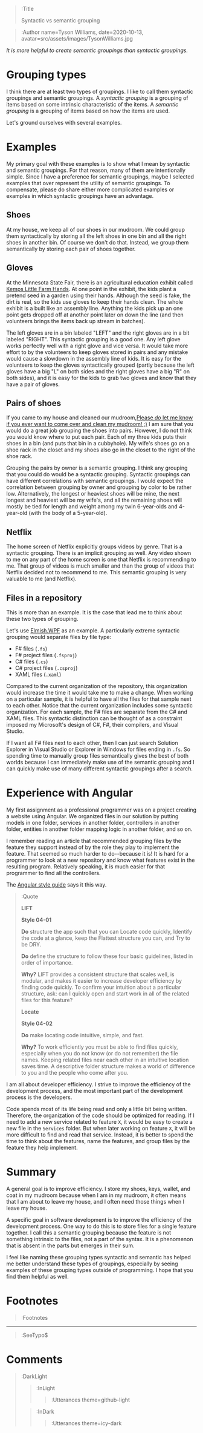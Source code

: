 > :Title
>
> Syntactic vs semantic grouping

> :Author name=Tyson Williams,
>         date=2020-10-13,
>         avatar=src/assets/images/TysonWilliams.jpg

_It is more helpful to create semantic groupings than syntactic groupings._

# Grouping types

I think there are at least two types of groupings.  I like to call them syntactic groupings and semantic groupings.  A _syntactic grouping_ is a grouping of items based on some intrinsic characteristic of the items.  A _semantic grouping_ is a grouping of items based on how the items are used.

Let's ground ourselves with several examples.

# Examples

My primary goal with these examples is to show what I mean by syntactic and semantic groupings.  For that reason, many of them are intentionally simple.  Since I have a preference for semantic groupings, maybe I selected examples that over represent the utility of semantic groupings.  To compensate, please do share either more complicated examples or examples in which syntactic groupings have an advantage.

## Shoes

At my house, we keep all of our shoes in our mudroom.  We could group them syntactically by storing all the left shoes in one bin and all the right shoes in another bin.  Of course we don't do that.  Instead, we group them semantically by storing each pair of shoes together.

## Gloves

At the Minnesota State Fair, there is an agricultural education exhibit called [Kemps Little Farm Hands](https://www.mnstatefair.org/location/little-farm-hands/).  At one point in the exhibit, the kids plant a pretend seed in a garden using their hands.  Although the seed is fake, the dirt is real, so the kids use gloves to keep their hands clean.  The whole exhibit is a built like an assembly line.  Anything the kids pick up an one point gets dropped off at another point later on down the line (and then volunteers brings the items back up stream in batches).

The left gloves are in a bin labeled "LEFT" and the right gloves are in a bit labeled "RIGHT".  This syntactic grouping is a good one.  Any left glove works perfectly well with a right glove and vice versa.  It would take more effort to by the volunteers to keep gloves stored in pairs and any mistake would cause a slowdown in the assembly line of kids.  It is easy for the volunteers to keep the gloves syntactically grouped (partly because the left gloves have a big "L" on both sides and the right gloves have a big "R" on both sides), and it is easy for the kids to grab two gloves and know that they have a pair of gloves.

## Pairs of shoes

If you came to my house and cleaned our mudroom,[Please _do_ let me know if you ever want to come over and clean my mudroom! ;)](:Footnote) I am sure that you would do a great job grouping the shoes into pairs.  However, I do not think you would know where to put each pair.  Each of my three kids puts their shoes in a bin (and puts that bin in a cubbyhole).  My wife's shoes go on a shoe rack in the closet and my shoes also go in the closet to the right of the shoe rack.

Grouping the pairs by owner is a semantic grouping.  I think any grouping that you could do would be a syntactic grouping.  Syntactic groupings can have different correlations with semantic groupings.  I would expect the correlation between grouping by owner and grouping by color to be rather low.  Alternatively, the longest or heaviest shoes will be mine, the next longest and heaviest will be my wife's, and all the remaining shoes will mostly be tied for length and weight among my twin 6-year-olds and 4-year-old (with the body of a 5-year-old).

## Netflix

The home screen of Netflix explicitly groups videos by genre.  That is a syntactic grouping.  There is an implicit grouping as well.  Any video shown to me on any part of the home screen is one that Netflix is recommending to me.  That group of videos is much smaller and than the group of videos that Netflix decided not to recommend to me.  This semantic grouping is very valuable to me (and Netflix).

## Files in a repository

This is more than an example.  It is the case that lead me to think about these two types of grouping.

Let's use [Elmish.WPF](https://github.com/elmish/Elmish.WPF) as an example.  A particularly extreme syntactic grouping would separate files by file type:
- F# files (`.fs`)
- F# project files (`.fsproj`)
- C# files (`.cs`)
- C# project files (`.csproj`)
- XAML files (`.xaml`)

Compared to the current organization of the repository, this organization would increase the time it would take me to make a change.  When working on a particular sample, it is helpful to have all the files for that sample next to each other.  Notice that the current organization includes some syntactic organization.  For each sample, the F# files are separate from the C# and XAML files.  This syntactic distinction can be thought of as a constraint imposed my Microsoft's design of C#, F#, their compilers, and Visual Studio.

If I want all F# files next to each other, then I can just search Solution Explorer in Visual Studio or Explorer in Windows for files ending in `.fs`.  So spending time to manually group files semantically gives the best of both worlds because I can immediately make use of the semantic grouping and I can quickly make use of many different syntactic groupings after a search.

# Experience with Angular

My first assignment as a professional programmer was on a project creating a website using Angular.  We organized files in our solution by putting models in one folder, services in another folder, controllers in another folder, entities in another folder mapping logic in another folder, and so on.

I remember reading an article that recommended grouping files by the feature they support instead of by the role they play to implement the feature.  That seemed so much harder to do--because it is!  It is hard for a programmer to look at a new repository and know what features exist in the resulting program.  Relatively speaking, it is much easier for that programmer to find all the controllers.

The [Angular style guide](https://angular.io/guide/styleguide#lift) says it this way.

> :Quote
>
> **LIFT**
>
> **Style 04-01**
>
> **Do** structure the app such that you can Locate code quickly, Identify the code at a glance, keep the Flattest structure you can, and Try to be DRY.
>
> **Do** define the structure to follow these four basic guidelines, listed in order of importance.
>
> **Why?** LIFT provides a consistent structure that scales well, is modular, and makes it easier to increase developer efficiency by finding code quickly. To confirm your intuition about a particular structure, ask: can I quickly open and start work in all of the related files for this feature?
> 
> **Locate**
>
> **Style 04-02**
>
> **Do** make locating code intuitive, simple, and fast.
>
> **Why?** To work efficiently you must be able to find files quickly, especially when you do not know (or do not remember) the file names. Keeping related files near each other in an intuitive location saves time. A descriptive folder structure makes a world of difference to you and the people who come after you.

I am all about developer efficiency.  I strive to improve the efficiency of the development process, and the most important part of the development process is the developers.

Code spends most of its life being read and only a little bit being written.  Therefore, the organization of the code should be optimized for reading.  If I need to add a new service related to feature `X`, it would be easy to create a new file in the `Services` folder.  But when later working on feature `X`, it will be more difficult to find and read that service.  Instead, it is better to spend the time to think about the features, name the features, and group files by the feature they help implement.

# Summary

A general goal is to improve efficiency.  I store my shoes, keys, wallet, and coat in my mudroom because when I am in my mudroom, it often means that I am about to leave my house, and I often need those things when I leave my house.

A specific goal in software development is to improve the efficiency of the development process.  One way to do this is to store files for a single feature together.  I call this a semantic grouping because the feature is not something intrinsic to the files, not a part of the syntax.  It is a phenomenon that is absent in the parts but emerges in their sum.

I feel like naming these grouping types syntactic and semantic has helped me better understand these types of groupings, especially by seeing examples of these grouping types outside of programming.  I hope that you find them helpful as well.

# Footnotes

> :Footnotes

---

> :SeeTypo$

# Comments

> :DarkLight
> > :InLight
> >
> > > :Utterances theme=github-light
>
> > :InDark
> >
> > > :Utterances theme=icy-dark
